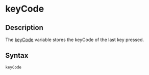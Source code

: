 # keyCode

## Description

The [keyCode](keyCode) variable stores the keyCode of the last key pressed.

## Syntax

```c
keyCode
```